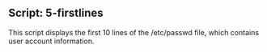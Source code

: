## Script: 5-firstlines
This script displays the first 10 lines of the /etc/passwd file, which contains user account information.
